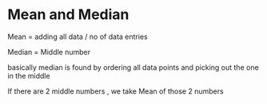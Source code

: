 # Mean and Median

Mean = adding all data / no of data entries 


Median = Middle number

basically median is found by ordering all data points and picking out the one in the middle 

If there are 2 middle numbers , we take Mean of those 2 numbers 